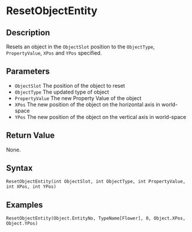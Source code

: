 # ResetObjectEntity

## Description
Resets an object in the `ObjectSlot` position to the `ObjectType`, `PropertyValue`, `XPos` and `YPos` specified.

## Parameters
- `ObjectSlot`
The position of the object to reset
- `ObjectType`
The updated type of object
- `PropertyValue`
The new Property Value of the object
- `XPos`
The new position of the object on the horizontal axis in world-space
- `YPos`
The new position of the object on the vertical axis in world-space

## Return Value
None.

## Syntax
```
ResetObjectEntity(int ObjectSlot, int ObjectType, int PropertyValue, int XPos, int YPos)
```

## Examples
```
ResetObjectEntity(Object.EntityNo, TypeName[Flower], 0, Object.XPos, Object.YPos)
```